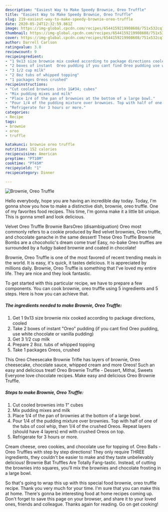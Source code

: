 ```yaml
---
description: "Easiest Way to Make Speedy Brownie, Oreo Truffle"
title: "Easiest Way to Make Speedy Brownie, Oreo Truffle"
slug: 219-easiest-way-to-make-speedy-brownie-oreo-truffle
date: 2020-05-24T12:32:59.861Z
image: https://img-global.cpcdn.com/recipes/6544159219908608/751x532cq70/brownie-oreo-truffle-recipe-main-photo.jpg
thumbnail: https://img-global.cpcdn.com/recipes/6544159219908608/751x532cq70/brownie-oreo-truffle-recipe-main-photo.jpg
cover: https://img-global.cpcdn.com/recipes/6544159219908608/751x532cq70/brownie-oreo-truffle-recipe-main-photo.jpg
author: Darrell Carlson
ratingvalue: 3.8
reviewcount: 9
recipeingredient:
- "1 9x13 size brownie mix cooked according to package directions cooled"
- "2 boxes of instant  Oreo pudding if you cant find Oreo pudding use white chocolate or vanilla pudding"
- "3 1/2 cup milk"
- "2 8oz tubs of whipped topping"
- "1 packages Oreos crushed"
recipeinstructions:
- "Cut cooled brownies into 1&#34; cubes"
- "Mix pudding mixes and milk"
- "Place 1/4 of the pan of brownies at the bottom of a large bowl."
- "Pour 1/4 of the pudding mixture over brownies. Top with half of one of the tubs of cool whip, then 1/4 of the crushed Oreos. Repeat layers (should have 4 layers) end with crushed Oreos on top."
- "Refrigerate for 3 hours or more."
categories:
- Recipe
tags:
- brownie
- oreo
- truffle

katakunci: brownie oreo truffle 
nutrition: 152 calories
recipecuisine: American
preptime: "PT10M"
cooktime: "PT45M"
recipeyield: "1"
recipecategory: Dinner

---
```



![Brownie, Oreo Truffle](https://img-global.cpcdn.com/recipes/6544159219908608/751x532cq70/brownie-oreo-truffle-recipe-main-photo.jpg)

Hello everybody, hope you are having an incredible day today. Today, I'm gonna show you how to make a distinctive dish, brownie, oreo truffle. One of my favorites food recipes. This time, I'm gonna make it a little bit unique. This is gonna smell and look delicious.

Velvet Oreo Truffle Brownie BarsOreo (disambiguation) Oreo most commonly refers to a cookie produced by Red velvet brownies, Oreo truffle, and chocolate ganache in the same dessert! These Oreo Truffle Brownie Bombs are a chocoholic&#39;s dream come true! Easy, no-bake Oreo truffles are surrounded by a fudgy baked brownie and coated in chocolate!

Brownie, Oreo Truffle is one of the most favored of recent trending meals in the world. It is easy, it's quick, it tastes delicious. It is appreciated by millions daily. Brownie, Oreo Truffle is something that I've loved my entire life. They are nice and they look fantastic.


To get started with this particular recipe, we have to prepare a few components. You can cook brownie, oreo truffle using 5 ingredients and 5 steps. Here is how you can achieve that.

<!--inarticleads1-->

##### The ingredients needed to make Brownie, Oreo Truffle:

1. Get 1 9x13 size brownie mix cooked according to package directions, cooled
1. Take 2 boxes of instant  &#34;Oreo&#34; pudding (if you cant find Oreo pudding, use white chocolate or vanilla pudding)
1. Get 3 1/2 cup milk
1. Prepare 2 8oz. tubs of whipped topping
1. Take 1 packages Oreos, crushed


This Oreo Cheesecake Brownie Trifle has layers of brownie, Oreo cheesecake, chocolate sauce, whipped cream and more Oreos! Such an easy and delicious treat! Oreo Brownie Truffle - Dessert, Mithai, Sweets Everyone love chocolate recipes. Make easy and delicious Oreo Brownie Truffle. 

<!--inarticleads2-->

##### Steps to make Brownie, Oreo Truffle:

1. Cut cooled brownies into 1&#34; cubes
1. Mix pudding mixes and milk
1. Place 1/4 of the pan of brownies at the bottom of a large bowl.
1. Pour 1/4 of the pudding mixture over brownies. Top with half of one of the tubs of cool whip, then 1/4 of the crushed Oreos. Repeat layers (should have 4 layers) end with crushed Oreos on top.
1. Refrigerate for 3 hours or more.


Cream cheese, oreo cookies, and chocolate use for topping of. Oreo Balls - Oreo Truffles with step by step directions! They only require THREE ingredients, they couldn&#39;t be easier to make and they taste unbelievably delicious! Brownie Bat Truffles Are Totally Fang-tastic. Instead, of cutting the brownies into squares, you&#39;ll mix the brownies and chocolate frosting in a large bowl. 

So that's going to wrap this up with this special food brownie, oreo truffle recipe. Thank you very much for your time. I'm sure that you can make this at home. There's gonna be interesting food at home recipes coming up. Don't forget to save this page on your browser, and share it to your loved ones, friends and colleague. Thanks again for reading. Go on get cooking!
